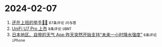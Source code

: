 # 2024-02-07

1. [还在上班的举手🙋‍♂️](https://www.v2ex.com/t/1014798) `87条评论` `问与答`
1. [UniFi U7 Pro 上市](https://www.v2ex.com/t/1014795) `8条评论` `UBNT`
1. [日本地区、自带的天气 App 昨天突然开始支持“未来一小时降水强度”](https://www.v2ex.com/t/1014797) `6条评论` `iPhone`
